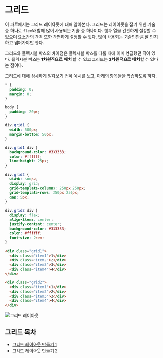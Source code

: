 # 그리드
이 파트에서는 그리드 레이아웃에 대해 알아본다. 그리드는 레이아웃을 잡기 위한 기술 중 하나로 `flex`와 함께 많이 사용되는 기술 중 하나이다. 행과 열을 간편하게 설정할 수 있으며 요소간의 간격 또한 간편하게 설정할 수 있다. 많이 사용되는 기술인만큼 잘 인지하고 넘어가야만 한다.

그리드와 플렉시블 박스의 차이점은 플렉시블 박스를 다룰 때에 이미 언급했던 적이 있다. 플렉시블 박스는 **1차원적으로 배치** 할 수 있고 그리드는 **2차원적으로 배치**할 수 있다는 점이다.

그리드에 대해 상세하게 알아보기 전에 예시를 보고, 아래의 항목들을 학습하도록 하자.

```css
* {
  padding: 0;
  margin: 0;
}

body {
  padding: 20px;
}

div.grid1 {
  width: 500px;
  margin-bottom: 50px;
}

div.grid1 div {
  background-color: #333333;
  color: #ffffff;
  line-height: 25px;
}

div.grid2 {
  width: 500px;
  display: grid;
  grid-template-columns: 250px 250px;
  grid-template-rows: 250px 250px;
  gap: 5px;
}

div.grid2 div {
  display: flex;
  align-items: center;
  justify-content: center;
  background-color: #333333;
  color: #ffffff;
  font-size: 2rem;
}
```

```html
<div class="grid1">
  <div class="item1">1</div>
  <div class="item2">2</div>
  <div class="item3">3</div>
  <div class="item4">4</div>
</div>

<div class="grid2">
  <div class="item1">1</div>
  <div class="item2">2</div>
  <div class="item3">3</div>
  <div class="item4">4</div>
</div>
```

![그리드 레이아웃](https://drive.google.com/uc?export=view&id=1fL8JfY9Ta-nz9HeYzXPHvBdJgvdlPLbn)

## 그리드 목차
+ [그리드 레이아웃 만들기 1](./14.1.make-grid-layout.md)
+ 그리드 레이아웃 만들기 2